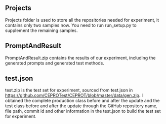 ## Projects
Projects folder is used to store all the repositories needed for experiment, it contains only two samples now. You need to run run_setup.py to supplement the remaining samples.

## PromptAndResult
PromptAndResult.zip contains the results of our experiment, including the generated prompts and generated test methods.

## test.json
test.zip is the test set for experiment, sourced from test.json in https://github.com/CEPROTest/CEPROT/blob/master/data/gen.zip. I obtained the complete production class before and after the update and the test class before and after the update through the GitHub repository name, file path, commit id and other information in the test.json to build the test set for experiment.
